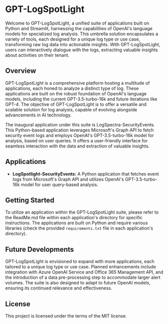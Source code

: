# GPT-LogSpotLight

Welcome to GPT-LogSpotLight, a unified suite of applications built on Python and Streamlit, harnessing the capabilities of OpenAI's language models for specialized log analysis. This umbrella solution encapsulates a variety of tools, each designed for a unique log type or use case, transforming raw log data into actionable insights. With GPT-LogSpotLight, users can interactively dialogue with the logs, extracting valuable insights about activities on their tenant.

## Overview

GPT-LogSpotLight is a comprehensive platform hosting a multitude of applications, each honed to analyze a distinct type of log. These applications are built on the robust foundation of OpenAI's language models, including the current GPT-3.5-turbo-16k and future iterations like GPT-4. The objective of GPT-LogSpotLight is to offer a versatile and scalable solution for log analysis, capable of evolving alongside advancements in AI technology.

The inaugural application under this suite is LogSpectra-SecurityEvents. This Python-based application leverages Microsoft's Graph API to fetch security event logs and employs OpenAI's GPT-3.5-turbo-16k model for analysis, based on user queries. It offers a user-friendly interface for seamless interaction with the data and extraction of valuable insights.

## Applications

- **LogSpotlight-SecurityEvents:** A Python application that fetches event logs from Microsoft's Graph API and utilizes OpenAI's GPT-3.5-turbo-16k model for user query-based analysis.

## Getting Started

To utilize an application within the GPT-LogSpotLight suite, please refer to the ReadMe.md file within each application's directory for specific instructions. The applications are built on Python and require various libraries (check the provided `requirements.txt` file in each application's directory).

## Future Developments

GPT-LogSpotLight is envisioned to expand with more applications, each tailored to a unique log type or use case. Planned enhancements include integration with Azure OpenAI Service and Office 365 Management API, and the introduction of a data pre-processing step to accommodate larger alert volumes. The suite is also designed to adapt to future OpenAI models, ensuring its continued relevance and effectiveness.

## License

This project is licensed under the terms of the MIT license.
